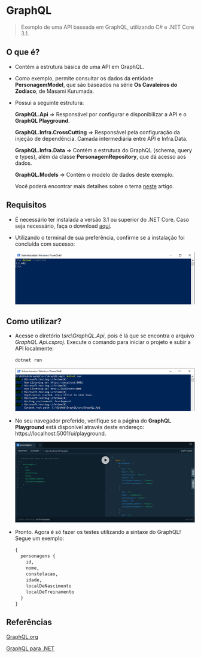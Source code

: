 # GraphQL

> Exemplo de uma API baseada em GraphQL, utilizando C# e .NET Core 3.1.

## O que é?

- Contém a estrutura básica de uma API em GraphQL.

- Como exemplo, permite consultar os dados da entidade **PersonagemModel**, que são baseados na série **Os Cavaleiros do Zodíaco**, de Masami Kurumada.

- Possui a seguinte estrutura:

    **GraphQL.Api** => Responsável por configurar e disponibilizar a API e o **GraphQL Playground**.

    **GraphQL.Infra.CrossCutting** => Responsável pela configuração da injeção de dependência. Camada intermediária entre API e Infra.Data.

    **GraphQL.Infra.Data** => Contém a estrutura do GraphQL (schema, query e types), além da classe **PersonagemRepository**, que dá acesso aos dados.
	
	**GraphQL.Models** => Contém o modelo de dados deste exemplo.

    Você poderá encontrar mais detalhes sobre o tema [neste](https://medium.com/@rafacapuano/falando-a-mesma-l%C3%ADngua-com-graphql-parte-1-22cb838d404c?source=friends_link&sk=48f05cac2ec164048f1184f5c772d0a8) artigo.

## Requisitos

- É necessário ter instalada a versão 3.1 ou superior do .NET Core. Caso seja necessário, faça o download [aqui](https://dotnet.microsoft.com/download/dotnet-core).

- Utilizando o terminal de sua preferência, confirme se a instalação foi concluída com sucesso:

    ![dotnet-version](attachments/dotnet-version.png)

## Como utilizar?

- Acesse o diretório *\src\GraphQL.Api*, pois é lá que se encontra o arquivo *GraphQL.Api.csproj*. Execute o comando para iniciar o projeto e subir a API localmente:

    ```
    dotnet run
    ```

    ![dotnet-run](attachments/dotnet-run.png)

- No seu navegador preferido, verifique se a página do **GraphQL Playground** está disponível através deste endereço: https://localhost:5001/ui/playground.

    ![graphlq-playground](attachments/graphql-playground.png)

- Pronto. Agora é só fazer os testes utilizando a sintaxe do GraphQL! Segue um exemplo:

    ```
    {
      personagens {
        id,
        nome,
        constelacao,
        idade,
        localDeNascimento
        localDeTreinamento
      }
    }
    ```

## Referências

[GraphQL.org](https://graphql.org/)

[GraphQL para .NET](https://github.com/graphql-dotnet/graphql-dotnet)